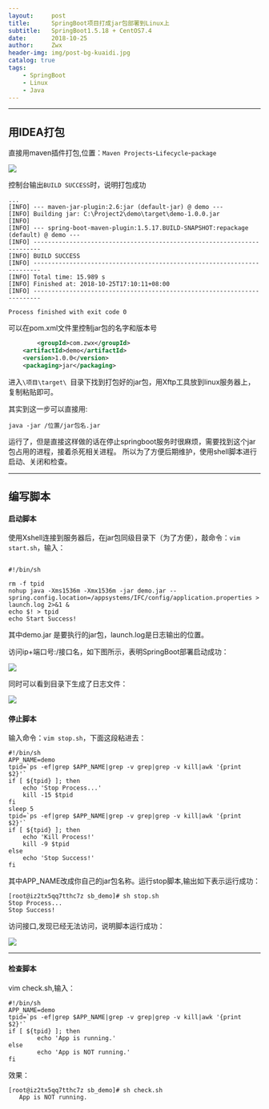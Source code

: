 ```yaml
---
layout:     post
title:      SpringBoot项目打成jar包部署到Linux上
subtitle:   SpringBoot1.5.18 + CentOS7.4
date:       2018-10-25
author:     Zwx
header-img: img/post-bg-kuaidi.jpg
catalog: true
tags:
    - SpringBoot
    - Linux
    - Java
---
```


---
## 用IDEA打包

直接用maven插件打包,位置：`Maven Projects`-`Lifecycle`-`package`

![](http://pic.zwxzzz.top/maven.png)
  
控制台输出`BUILD SUCCESS`时，说明打包成功
```
...
[INFO] --- maven-jar-plugin:2.6:jar (default-jar) @ demo ---
[INFO] Building jar: C:\Project2\demo\target\demo-1.0.0.jar
[INFO] 
[INFO] --- spring-boot-maven-plugin:1.5.17.BUILD-SNAPSHOT:repackage (default) @ demo ---
[INFO] ------------------------------------------------------------------------
[INFO] BUILD SUCCESS
[INFO] ------------------------------------------------------------------------
[INFO] Total time: 15.989 s
[INFO] Finished at: 2018-10-25T17:10:11+08:00
[INFO] ------------------------------------------------------------------------

Process finished with exit code 0
```

可以在pom.xml文件里控制jar包的名字和版本号
```xml
        <groupId>com.zwx</groupId>
	<artifactId>demo</artifactId>
	<version>1.0.0</version>
	<packaging>jar</packaging>
```

进入`\项目\target\ `目录下找到打包好的jar包，用Xftp工具放到linux服务器上，复制粘贴即可。

其实到这一步可以直接用:
```
java -jar /位置/jar包名.jar
```
运行了，但是直接这样做的话在停止springboot服务时很麻烦，需要找到这个jar包占用的进程，接着杀死相关进程。
所以为了方便后期维护，使用shell脚本进行启动、关闭和检查。

---
## 编写脚本

#### 启动脚本

使用Xshell连接到服务器后，在jar包同级目录下（为了方便），敲命令：`vim start.sh`，输入：

```

#!/bin/sh

rm -f tpid
nohup java -Xms1536m -Xmx1536m -jar demo.jar --spring.config.location=/appsystems/IFC/config/application.properties > launch.log 2>&1 &
echo $! > tpid
echo Start Success!
```
其中demo.jar 是要执行的jar包，launch.log是日志输出的位置。

访问ip+端口号:/接口名，如下图所示，表明SpringBoot部署启动成功：

![](http://pic.zwxzzz.top/4445.png)

同时可以看到目录下生成了日志文件：

![](http://pic.zwxzzz.top/xftp.png)

#### 停止脚本
输入命令：`vim stop.sh`，下面这段粘进去：

```
#!/bin/sh
APP_NAME=demo
tpid=`ps -ef|grep $APP_NAME|grep -v grep|grep -v kill|awk '{print $2}'`
if [ ${tpid} ]; then
    echo 'Stop Process...'
    kill -15 $tpid
fi
sleep 5
tpid=`ps -ef|grep $APP_NAME|grep -v grep|grep -v kill|awk '{print $2}'`
if [ ${tpid} ]; then
    echo 'Kill Process!'
    kill -9 $tpid
else
    echo 'Stop Success!'
fi
```

其中APP_NAME改成你自己的jar包名称。运行stop脚本,输出如下表示运行成功：

```
[root@iz2tx5qq7tthc7z sb_demo]# sh stop.sh 
Stop Process...
Stop Success!
```

访问接口,发现已经无法访问，说明脚本运行成功：

![](http://pic.zwxzzz.top/fail.png)

----
#### 检查脚本

vim check.sh,输入：

```
#!/bin/sh
APP_NAME=demo
tpid=`ps -ef|grep $APP_NAME|grep -v grep|grep -v kill|awk '{print $2}'`
if [ ${tpid} ]; then
        echo 'App is running.'
else
        echo 'App is NOT running.'
fi

```

效果：
```
[root@iz2tx5qq7tthc7z sb_demo]# sh check.sh 
   App is NOT running.
```